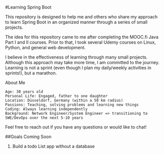 #Learning Spring Boot

This repository is designed to help me and others who share my approach to learn Spring Boot in an organized manner through a series of small projects.

The idea for this repository came to me after completing the MOOC.fi Java Part I and II courses. Prior to that, I took several Udemy courses on Linux, Python, and general web development.

I believe in the effectiveness of learning through many small projects. Although this approach may take more time, I am committed to the journey. Learning is not a sprint (even though I plan my daily/weekly activities in sprints!), but a marathon.

About Me

    Age: 30 years old
    Personal Life: Engaged, father to one daughter
    Location: Düsseldorf, Germany (within a 50 km radius)
    Passions: Teaching, solving problems and learning new things
    Coding: Always learning independently
    Background: Network Engineer/System Engineer => transitioning to SWE/DevOps over the next 5-10 years

Feel free to reach out if you have any questions or would like to chat!

##Goals Coming Soon
1. Build a todo List app without a database
